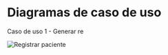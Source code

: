 # Diagramas de caso de uso
Caso de uso 1 - Generar re

![Registrar paciente](https://github.com/user-attachments/assets/f584d16a-27f5-4869-b4b7-aadf1a2c1a2c)
